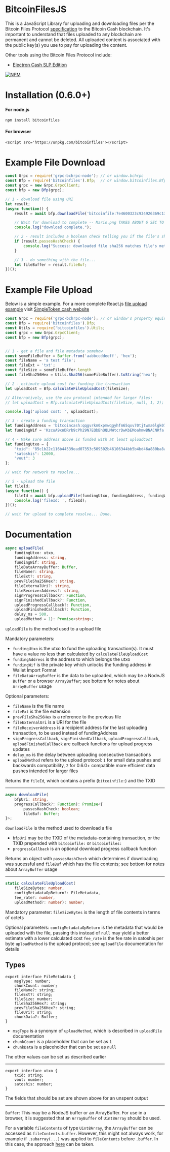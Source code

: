 # BitcoinFilesJS

This is a JavaScript Library for uploading and downloading files per the Bitcoin Files Protocol [specification](https://github.com/simpleledger/slp-specification/blob/master/bitcoinfiles.md) to the Bitcoin Cash blockchain.  It's important to understand that files uploaded to any blockchain are permanent and cannot be deleted.  All uploaded content is associated with the public key(s) you use to pay for uploading the content.

Other tools using the Bitcoin Files Protocol include:
* [Electron Cash SLP Edition](https://electroncash.org/#slp)

[![NPM](https://nodei.co/npm/bitcoinfiles.png)](https://nodei.co/npm/bitcoinfiles/)

# Installation (0.6.0+)

#### For node.js
`npm install bitcoinfiles`

#### For browser
`<script src='https://unpkg.com/bitcoinfiles'></script>`

# Example File Download
```javascript
const Grpc = require('grpc-bchrpc-node'); // or window.bchrpc
const Bfp = require('bitcoinfiles').Bfp;  // or window.bitcoinfiles.Bfp
const grpc = new Grpc.GrpcClient;
const bfp = new Bfp(grpc);

// 1 - download file using URI
let result;
(async function() {
    result = await bfp.downloadFile('bitcoinfile:7e4600323c934926369c136562f5483e3df79baf087c8dd2b0ed1aea69d5ee49');

    // Wait for download to complete -- Mario.png TAKES ABOUT 6 SEC TO DOWNLOAD!
    console.log("download complete.");

    // 2 - result includes a boolean check telling you if the file's sha256 matches the file's metadata
    if (result.passesHashCheck) {
        console.log("Success: downloaded file sha256 matches file's metadata");
    }

    // 3 - do something with the file...
    let fileBuffer = result.fileBuf;
})();


```

# Example File Upload
Below is a simple example.  For a more complete React.js [file upload example](https://github.com/simpleledger/SimpleToken.cash/blob/master/src/UploadDialog.js) visit [SimpleToken.cash website](https://simpletoken.cash)

```javascript
const Grpc = require('grpc-bchrpc-node'); // or window's property equivalents
const Bfp = require('bitcoinfiles').Bfp;
const Utils = require('bitcoinfiles').Utils;
const grpc = new Grpc.GrpcClient;
const bfp = new Bfp(grpc);


// 1 - get a file and file metadata somehow
const someFileBuffer = Buffer.from('aabbccddeeff', 'hex');
const fileName = 'a test file';
const fileExt = 'txt';
const fileSize = someFileBuffer.length
const fileSha256Hex = Utils.Sha256(someFileBuffer).toString('hex');

// 2 - estimate upload cost for funding the transaction
let uploadCost = Bfp.calculateFileUploadCost(fileSize);

// Alternatively, use the new protocol intended for larger files:
// let uploadCost = Bfp.calculateFileUploadCost(fileSize, null, 1, 2);

console.log('upload cost: ', uploadCost);

// 3 - create a funding transaction
let fundingAddress = 'bitcoincash:qqgvrkm0xpmwqgyhfm65qxv70tjtwma6lgk07ffv9u'
let fundingWif = 'KzcuA9xnDRrb9cPh29N7EQbBhQQLMWtcrDwKbEMoahmwBNACNRfa'

// 4 - Make sure address above is funded with at least uploadCost
let fundingUtxo = {
    "txid": "85c1b22c116b44539ead07353c509502b46106344bb5b4bd46a880ba8a530c27",
    "satoshis": 12000,
    "vout": 3
};

// wait for network to resolve...

// 5 - upload the file
let fileId;
(async function() {
    fileId = await bfp.uploadFile(fundingUtxo, fundingAddress, fundingWif, someFileBuffer, fileName, fileExt);
    console.log('fileId: ', fileId);
})();

// wait for upload to complete resolve... Done.

```

# Documentation

```typescript
async uploadFile(
    fundingUtxo: utxo,
    fundingAddress: string,
    fundingWif: string,
    fileDataArrayBuffer: Buffer,
    fileName?: string,
    fileExt?: string,
    prevFileSha256Hex?: string,
    fileExternalUri?: string,
    fileReceiverAddress?: string,
    signProgressCallback?: Function,
    signFinishedCallback?: Function,
    uploadProgressCallback?: Function,
    uploadFinishedCallback?: Function,
    delay_ms = 500,
    uploadMethod = 1): Promise<string>;
```

`uploadFile` is the method used to a upload file

Mandatory parameters:
- `fundingUtxo` is the utxo to fund the uploading transaction(s). It must have a value no less than calculated by `calculateFileUploadCost`
- `fundingAddress` is the address to which belongs the utxo
- `fundingWif` is the private key which unlocks the funding address in Wallet Import Format
- `fileDataArrayBuffer` is the data to be uploaded, which may be a NodeJS `Buffer` or a browser `ArrayBuffer`; see bottom for notes about `ArrayBuffer` usage

Optional parameters:
- `fileName` is the file name
- `fileExt` is the file extension
- `prevFileSha256Hex` is a reference to the previous file
- `fileExternalUri` is a URI for the file
- `fileReceiverAddress` is a recipient address for the last uploading transaction, to be used instead of fundingAddress
- `signProgressCallback`, `signFinishedCallback`, `uploadProgressCallback`, `uploadFinishedCallback` are callback functions for upload progress updates
- `delay_ms` is the delay between uploading consecutive transactions
- `uploadMethod` refers to the upload protocol: `1` for small data pushes and backwards compatibility, `2` for 0.6.0+ compatible more efficient data pushes intended for larger files

Returns the `fileId`, which contains a prefix (`bitcoinfile:`) and the TXID

---

```typescript
async downloadFile(
    bfpUri: string,
    progressCallback?: Function): Promise<{
        passesHashCheck: boolean;
        fileBuf: Buffer;
}>;
```

`downloadFile` is the method used to download a file

- `bfpUri` may be the TXID of the metadata-containing transaction, or the TXID prepended with `bitcoinfile:` or `bitcoinfiles:`
- `progressCallback` is an optional download progress callback function

Returns an object with `passesHashCheck` which determines if downloading was sucessful and `fileBuf` which has the file contents; see bottom for notes about `ArrayBuffer` usage

---

```typescript
static calculateFileUploadCost(
    fileSizeBytes: number,
    configMetadataOpReturn?: FileMetadata,
    fee_rate?: number,
    uploadMethod?: number): number;
```

Mandatory parameter:
`fileSizeBytes` is the length of file contents in terms of octets

Optional parameters:
`configMetadataOpReturn` is the metadata that would be uploaded with the file, passing this instead of `null` may yield a better estimate with a lower calculated cost
`fee_rate` is the fee rate in satoshis per byte
`uploadMethod` is the upload protocol; see `uploadFile` documentation for details

## Types

```
export interface FileMetadata {
    msgType: number;
    chunkCount: number;
    fileName?: string;
    fileExt?: string;
    fileSize: number;
    fileSha256Hex?: string;
    prevFileSha256Hex?: string;
    fileUri?: string;
    chunkData?: Buffer;
}
```

- `msgType` is a synonym of `uploadMethod`, which is described in `uploadFile` documentation
- `chunkCount` is a placeholder that can be set as `1`
- `chunkData` is a placeholder that can be set as `null`

The other values can be set as described earlier

---

```
export interface utxo {
    txid: string;
    vout: number;
    satoshis: number;
}
```

The fields that should be set are shown above for an unspent output

---

`Buffer`: This may be a NodeJS buffer or an ArrayBuffer. For use in a browser,
it is suggested that an `ArrayBuffer` of `Uint8Array` should be used.

For a variable `fileContents` of type `Uint8Array`, the `ArrayBuffer` can be accessed
as `fileContents.buffer`. However, this might not always work, for example if `.subarray(...)`
was applied to `fileContents` before `.buffer`. In this case, the approach [here](https://stackoverflow.com/a/54646864) can be taken.
